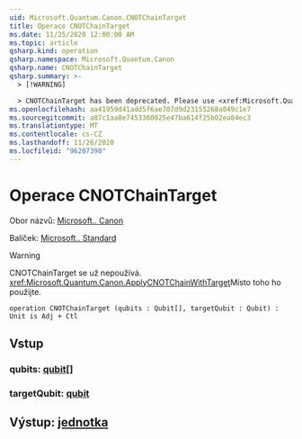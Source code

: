 ```yaml
---
uid: Microsoft.Quantum.Canon.CNOTChainTarget
title: Operace CNOTChainTarget
ms.date: 11/25/2020 12:00:00 AM
ms.topic: article
qsharp.kind: operation
qsharp.namespace: Microsoft.Quantum.Canon
qsharp.name: CNOTChainTarget
qsharp.summary: >-
  > [!WARNING]

  > CNOTChainTarget has been deprecated. Please use <xref:Microsoft.Quantum.Canon.ApplyCNOTChainWithTarget> instead.
ms.openlocfilehash: aa41959d41add5f6ae707d9d23155268a049c1e7
ms.sourcegitcommit: a87c1aa8e7453360025e47ba614f25b02ea84ec3
ms.translationtype: MT
ms.contentlocale: cs-CZ
ms.lasthandoff: 11/26/2020
ms.locfileid: "96207390"
---
```

# <a name="cnotchaintarget-operation"></a>Operace CNOTChainTarget

Obor názvů: [Microsoft.. Canon](xref:Microsoft.Quantum.Canon)

Balíček: [Microsoft.. Standard](https://nuget.org/packages/Microsoft.Quantum.Standard)


> [!WARNING]
> CNOTChainTarget se už nepoužívá. <xref:Microsoft.Quantum.Canon.ApplyCNOTChainWithTarget>Místo toho ho použijte.



```qsharp
operation CNOTChainTarget (qubits : Qubit[], targetQubit : Qubit) : Unit is Adj + Ctl
```


## <a name="input"></a>Vstup

### <a name="qubits--qubit"></a>qubits: [qubit](xref:microsoft.quantum.lang-ref.qubit)[]




### <a name="targetqubit--qubit"></a>targetQubit: [qubit](xref:microsoft.quantum.lang-ref.qubit)





## <a name="output--unit"></a>Výstup: [jednotka](xref:microsoft.quantum.lang-ref.unit)

